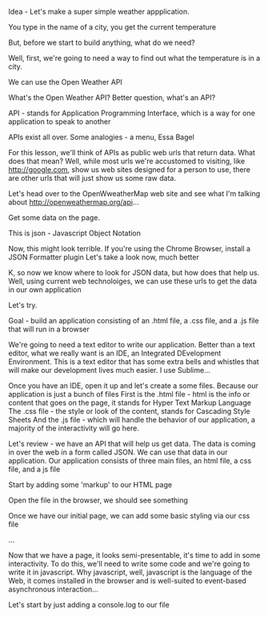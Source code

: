 

Idea - Let's make a super simple weather appplication. 

You type in the name of a city, you get the current temperature

But, before we start to build anything, what do we need? 

Well, first, we're going to need a way to find out what the temperature is in a city.

We can use the Open Weather API

What's the Open Weather API? Better question, what's an API?

API - stands for Application Programming Interface, which is a way for one application to speak to another

APIs exist all over. 
Some analogies - a menu, Essa Bagel

For this lesson, we'll think of APIs as public web urls that return data.
What does that mean?
Well, while most urls we're accustomed to visiting, like http://google.com, show us web sites designed for a person to use, there are other urls that will just show us some raw data. 

Let's head over to the OpenWweatherMap web site and see what I'm talking about
http://openweathermap.org/api...

Get some data on the page.

This is json - Javascript Object Notation

Now, this might look terrible. If you're using the Chrome Browser, install a JSON Formatter plugin
Let's take a look now, much better

K, so now we know where to look for JSON data, but how does that help us. Well, using current web technoloiges, we can use these urls to get the data in our own application

Let's try.

Goal - build an application consisting of an .html file, a .css file, and a .js file that will run in a browser

We're going to need a text editor to write our application. Better than a text editor, what we really want is an IDE, an Integrated DEvelopment Environment. This is a text editor that has some extra bells and whistles that will make our development lives much easier. I use Sublime...

Once you have an IDE, open it up and let's create a some files. Because our application is just a bunch of files
First is the .html file - html is the info or content that goes on the page, it stands for Hyper Text Markup Language
The .css file - the style or look of the content, stands for Cascading Style Sheets
And the .js file - which will handle the behavior of our application, a majority of the interactivity will go here.

Let's review - we have an API that will help us get data. The data is coming in over the web in a form called JSON. We can use that data in our application. Our application consists of three main files, an html file, a css file, and a js file


Start by adding some 'markup' to our HTML page

Open the file in the browser, we should see something

Once we have our initial page, we can add some basic styling via our css file

...

Now that we have a page, it looks semi-presentable, it's time to add in some interactivity. To do this, we'll need to write some code and we're going to write it in javascript. Why javascript, well, javascript is the language of the Web, it comes installed in the browser and is well-suited to event-based asynchronous interaction...

Let's start by just adding a console.log to our file 

















